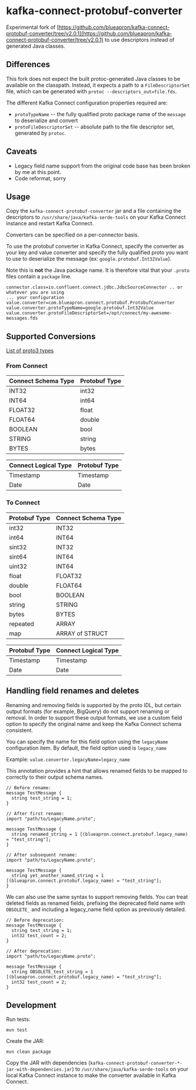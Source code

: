 # kafka-connect-protobuf-converter
Experimental fork of [https://github.com/blueapron/kafka-connect-protobuf-converter/tree/v2.0.1](https://github.com/blueapron/kafka-connect-protobuf-converter/tree/v2.0.1) 
to use descriptors instead of generated Java classes.

## Differences
This fork does not expect the built protoc-generated Java classes to be available on the classpath. 
Instead, it expects a path  to a `FileDescriptorSet` file, which can be generated with 
`protoc --descriptors_out=file.fds`.

The different Kafka Connect configuration properties required are:

- `protoTypeName` -- the fully qualified proto package name of the `message` to deserialize and convert
- `protoFileDescriptorSet` -- absolute path to the file descriptor set, generated by `protoc`.

## Caveats
- Legacy field name support from the original code base has been broken by me at this point.
- Code reformat, sorry

## Usage
Copy the `kafka-connect-protobuf-converter` jar and a file containing the descriptors to 
`/usr/share/java/kafka-serde-tools` on your Kafka Connect instance and restart Kafka Connect.

Converters can be specified on a per-connector basis.

To use the protobuf converter in Kafka Connect, specify the converter as your key and value converter and specify the
fully qualified proto you want to use to deserialize the message (ex: `google.protobuf.Int32Value`).

Note this is **not** the Java package name. It is therefore vital that your `.proto` files contain a `package` line.

```
connector.class=io.confluent.connect.jdbc.JdbcSourceConnector .. or whatever you are using
... your configuration
value.converter=com.blueapron.connect.protobuf.ProtobufConverter
value.converter.protoTypeName=google.protobuf.Int32Value
value.converter.protoFileDescriptorSet=/opt/connect/my-awesome-messages.fds
```

## Supported Conversions

[List of proto3 types](https://developers.google.com/protocol-buffers/docs/proto3)

### From Connect

|Connect Schema Type|Protobuf Type|
| ----------------- | ----------- |
|INT32              |int32        |
|INT64              |int64        |
|FLOAT32            |float        |
|FLOAT64            |double       |
|BOOLEAN            |bool         |
|STRING             |string       |
|BYTES              |bytes        |


|Connect Logical Type|Protobuf Type|
| ------------------ | ----------- |
|Timestamp           |Timestamp    |
|Date                |Date         |

### To Connect

|Protobuf Type|Connect Schema Type|
| ----------- | ----------------- |
|int32        |INT32              |
|int64        |INT64              |
|sint32       |INT32              |
|sint64       |INT64              |
|uint32       |INT64              |
|float        |FLOAT32            |
|double       |FLOAT64            |
|bool         |BOOLEAN            |
|string       |STRING             |
|bytes        |BYTES              |
|repeated     |ARRAY              |
|map          |ARRAY of STRUCT    |


|Protobuf Type|Connect Logical Type|
| ----------- | ------------------ |
|Timestamp    |Timestamp           |
|Date         |Date                |

## Handling field renames and deletes
Renaming and removing fields is supported by the proto IDL, but certain output formats (for example, BigQuery) do not
support renaming or removal. In order to support these output formats, we use a custom field option to specify the
original name and keep the Kafka Connect schema consistent.

You can specify the name for this field option using the `legacyName` configuration item. By default, the field option
used is `legacy_name`

Example: `value.converter.legacyName=legacy_name`

This annotation provides a hint that allows renamed fields to be mapped to correctly to their output schema names.

```
// Before rename:
message TestMessage {
  string test_string = 1;
}

// After first rename:
import "path/to/LegacyName.proto";

message TestMessage {
  string renamed_string = 1 [(blueapron.connect.protobuf.legacy_name) = "test_string"];
}

// After subsequent rename:
import "path/to/LegacyName.proto";

message TestMessage {
  string yet_another_named_string = 1 [(blueapron.connect.protobuf.legacy_name) = "test_string"];
}  

```

We can also use the same syntax to support removing fields. You can treat deleted fields as renamed fields, prefixing
the deprecated field name with `OBSOLETE_` and including a legacy_name field option as previously detailed.

```
// Before deprecation:
message TestMessage {
  string test_string = 1;
  int32 test_count = 2;
}

// After deprecation:
import "path/to/LegacyName.proto";

message TestMessage {
  string OBSOLETE_test_string = 1 [(blueapron.connect.protobuf.legacy_name) = "test_string"];
  int32 test_count = 2;
}
```

## Development
Run tests:
```
mvn test
```

Create the JAR:
```
mvn clean package
```

Copy the JAR with dependencies (`kafka-connect-protobuf-converter-*-jar-with-dependencies.jar`) to 
`/usr/share/java/kafka-serde-tools` on your local Kafka Connect instance to make the 
converter available in Kafka Connect.
